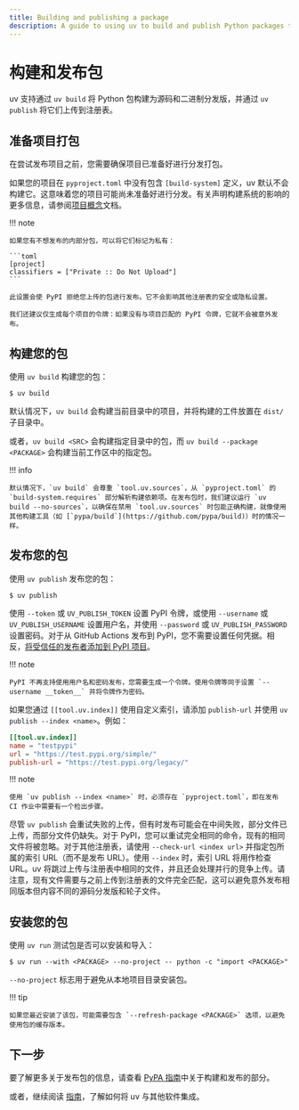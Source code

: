 ```yaml
---
title: Building and publishing a package
description: A guide to using uv to build and publish Python packages to a package index, like PyPI.
---
```


# 构建和发布包

uv 支持通过 `uv build` 将 Python 包构建为源码和二进制分发版，并通过 `uv publish` 将它们上传到注册表。

## 准备项目打包

在尝试发布项目之前，您需要确保项目已准备好进行分发打包。

如果您的项目在 `pyproject.toml` 中没有包含 `[build-system]` 定义，uv 默认不会构建它。这意味着您的项目可能尚未准备好进行分发。有关声明构建系统的影响的更多信息，请参阅[项目概念](../concepts/projects/config.md#build-systems)文档。

!!! note

    如果您有不想发布的内部分包，可以将它们标记为私有：

    ```toml
    [project]
    classifiers = ["Private :: Do Not Upload"]
    ```

    此设置会使 PyPI 拒绝您上传的包进行发布。它不会影响其他注册表的安全或隐私设置。

    我们还建议仅生成每个项目的令牌：如果没有与项目匹配的 PyPI 令牌，它就不会被意外发布。

## 构建您的包

使用 `uv build` 构建您的包：

```console
$ uv build
```

默认情况下，`uv build` 会构建当前目录中的项目，并将构建的工件放置在 `dist/` 子目录中。

或者，`uv build <SRC>` 会构建指定目录中的包，而 `uv build --package <PACKAGE>` 会构建当前工作区中的指定包。

!!! info

    默认情况下，`uv build` 会尊重 `tool.uv.sources`，从 `pyproject.toml` 的 `build-system.requires` 部分解析构建依赖项。在发布包时，我们建议运行 `uv build --no-sources`，以确保在禁用 `tool.uv.sources` 时包能正确构建，就像使用其他构建工具（如 [`pypa/build`](https://github.com/pypa/build)）时的情况一样。

## 发布您的包

使用 `uv publish` 发布您的包：

```console
$ uv publish
```

使用 `--token` 或 `UV_PUBLISH_TOKEN` 设置 PyPI 令牌，或使用 `--username` 或 `UV_PUBLISH_USERNAME` 设置用户名，并使用 `--password` 或 `UV_PUBLISH_PASSWORD` 设置密码。对于从 GitHub Actions 发布到 PyPI，您不需要设置任何凭据。相反，[将受信任的发布者添加到 PyPI 项目](https://docs.pypi.org/trusted-publishers/adding-a-publisher/)。

!!! note

    PyPI 不再支持使用用户名和密码发布，您需要生成一个令牌。使用令牌等同于设置 `--username __token__` 并将令牌作为密码。

如果您通过 `[[tool.uv.index]]` 使用自定义索引，请添加 `publish-url` 并使用 `uv publish --index <name>`。例如：

```toml
[[tool.uv.index]]
name = "testpypi"
url = "https://test.pypi.org/simple/"
publish-url = "https://test.pypi.org/legacy/"
```

!!! note

    使用 `uv publish --index <name>` 时，必须存在 `pyproject.toml`，即在发布 CI 作业中需要有一个检出步骤。

尽管 `uv publish` 会重试失败的上传，但有时发布可能会在中间失败，部分文件已上传，而部分文件仍缺失。对于 PyPI，您可以重试完全相同的命令，现有的相同文件将被忽略。对于其他注册表，请使用 `--check-url <index url>` 并指定包所属的索引 URL（而不是发布 URL）。使用 `--index` 时，索引 URL 将用作检查 URL。uv 将跳过上传与注册表中相同的文件，并且还会处理并行的竞争上传。请注意，现有文件需要与之前上传到注册表的文件完全匹配，这可以避免意外发布相同版本但内容不同的源码分发版和轮子文件。

## 安装您的包

使用 `uv run` 测试包是否可以安装和导入：

```console
$ uv run --with <PACKAGE> --no-project -- python -c "import <PACKAGE>"
```

`--no-project` 标志用于避免从本地项目目录安装包。

!!! tip

    如果您最近安装了该包，可能需要包含 `--refresh-package <PACKAGE>` 选项，以避免使用包的缓存版本。

## 下一步

要了解更多关于发布包的信息，请查看 [PyPA 指南](https://packaging.python.org/en/latest/guides/section-build-and-publish/)中关于构建和发布的部分。

或者，继续阅读 [指南](./integration/index.md)，了解如何将 uv 与其他软件集成。